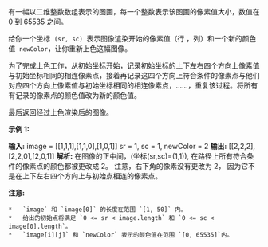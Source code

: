 有一幅以二维整数数组表示的图画，每一个整数表示该图画的像素值大小，数值在 0 到 65535 之间。

给你一个坐标  `(sr, sc)`  表示图像渲染开始的像素值（行 ，列）和一个新的颜色值  `newColor`，让你重新上色这幅图像。

为了完成上色工作，从初始坐标开始，记录初始坐标的上下左右四个方向上像素值与初始坐标相同的相连像素点，接着再记录这四个方向上符合条件的像素点与他们对应四个方向上像素值与初始坐标相同的相连像素点，……，重复该过程。将所有有记录的像素点的颜色值改为新的颜色值。

最后返回经过上色渲染后的图像。

**示例 1:**

**输入:**
image = [[1,1,1],[1,1,0],[1,0,1]]
sr = 1, sc = 1, newColor = 2
**输出:** [[2,2,2],[2,2,0],[2,0,1]]
**解析:**
在图像的正中间，(坐标(sr,sc)=(1,1)),
在路径上所有符合条件的像素点的颜色都被更改成 2。
注意，右下角的像素没有更改为 2，
因为它不是在上下左右四个方向上与初始点相连的像素点。

**注意:**

    *   `image` 和 `image[0]` 的长度在范围 `[1, 50]` 内。
    *   给出的初始点将满足 `0 <= sr < image.length` 和 `0 <= sc < image[0].length`。
    *   `image[i][j]` 和 `newColor` 表示的颜色值在范围 `[0, 65535]`内。
